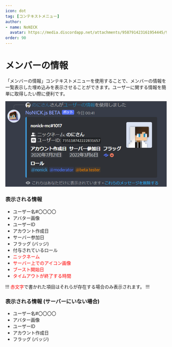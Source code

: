 ```yaml
---
icon: dot
tag: [コンテキストメニュー]
author: 
- name: NoNICK
  avatar: https://media.discordapp.net/attachments/958791423161954445/975266759529623652/-3.png?width=663&height=663
order: 90
---
```

# メンバーの情報
「メンバーの情報」コンテキストメニューを使用することで、メンバーの情報を一覧表示した埋め込みを表示させることができます。ユーザーに関する情報を簡単に取得したい際に便利です。

![](../static/features/userInfo.png)

### 表示される情報
* ユーザー名#〇〇〇〇
* アバター画像
* ユーザーID
* アカウント作成日
* サーバー参加日
* フラッグ (バッジ)
* 付与されているロール
* <span style="color: red; "> ニックネーム </span>
* <span style="color: red; "> サーバー上でのアイコン画像 </span>
* <span style="color: red; "> ブースト開始日 </span>
* <span style="color: red; "> タイムアウトが終了する時間 </span>

!!!
<span style="color: red; ">赤文字</span>で書かれた項目はそれらが存在する場合のみ表示されます。
!!!

### 表示される情報 (サーバーにいない場合)
* ユーザー名#〇〇〇〇
* アバター画像
* ユーザーID
* アカウント作成日
* フラッグ (バッジ)
